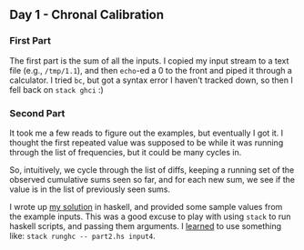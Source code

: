## Day 1 - Chronal Calibration

### First Part

The first part is the sum of all the inputs. I copied my input stream to a text file
(e.g., `/tmp/1.1`), and then `echo`-ed a 0 to the front and piped it through a
calculator. I tried `bc`, but got a syntax error I haven't tracked down, so then I
fell back on `stack ghci` :)

### Second Part

It took me a few reads to figure out the examples, but eventually I got it. I thought
the first repeated value was supposed to be while it was running through the list of
frequencies, but it could be many cycles in.

So, intuitively, we cycle through the list of diffs, keeping a running set of the
observed cumulative sums seen so far, and for each new sum, we see if the value is
in the list of previously seen sums.

I wrote up [my solution](part2.hs) in haskell, and provided some sample values from
the example inputs. This was a good excuse to play with using `stack` to run
haskell scripts, and passing them arguments. I
[learned](https://haskell-lang.org/tutorial/stack-script)
to use something like: `stack runghc -- part2.hs input4`.

